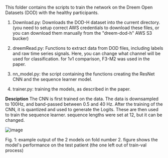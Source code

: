 This folder contains the scripts to train the network on the Dreem Open Datasets (DOD) with the healthy participants. 

1. Download.py: Downloads the DOD-H dataset into the current directory. (you need to setup correct AWS credentials to download these files, or you can download them manually from the "dreem-dod-h" AWS S3 bucker)


2. dreemRead.py: Functions to extract data from DOD files, including labels and raw time series signals. Here, you can change what channel will be used for classification. for 1v1 comparison, F3-M2 was used in the paper.


3. nn_model.py: the script containing the functions creating the ResNet CNN and the sequence learner model. 


4. trainer.py: training the models, as described in the paper.


**Desciption**
The CNN is first trained on the data. The data is downsampled to 100Hz, and band-passed between 0.5 and 40 Hz. After the training of the CNN, it is quantized and used to generate the Logits. These are then used to train the sequence learner. sequence lengths were set at 12, but it can be changed.



![image](https://github.com/ali77sina/MorphuesNet/assets/54308350/f3307268-f1a8-418d-8325-d30f391bdd47)

Fig. 1: example output of the 2 models on fold number 2. figure shows the model's performance on the test patient (the one left out of train-val process)
